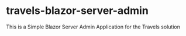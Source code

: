 # travels-blazor-server-admin
This is a Simple Blazor Server Admin Application for the Travels solution
